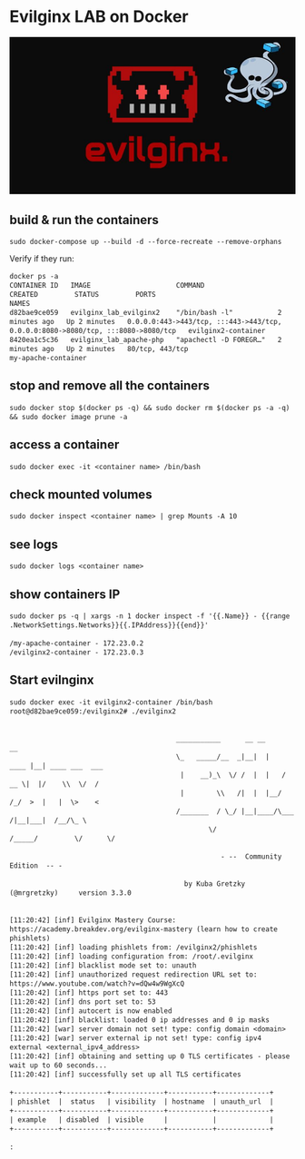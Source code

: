 # Evilginx LAB on Docker
![back](evil-dock.jpg)
## build & run the containers
	
	sudo docker-compose up --build -d --force-recreate --remove-orphans
	
Verify if they run:

	docker ps -a
	CONTAINER ID   IMAGE                     COMMAND                  CREATED         STATUS         PORTS                                                                              NAMES
	d82bae9ce059   evilginx_lab_evilginx2    "/bin/bash -l"           2 minutes ago   Up 2 minutes   0.0.0.0:443->443/tcp, :::443->443/tcp, 0.0.0.0:8080->8080/tcp, :::8080->8080/tcp   evilginx2-container
	8420ea1c5c36   evilginx_lab_apache-php   "apachectl -D FOREGR…"   2 minutes ago   Up 2 minutes   80/tcp, 443/tcp                                                                    my-apache-container


## stop and remove all the containers

	sudo docker stop $(docker ps -q) && sudo docker rm $(docker ps -a -q) && sudo docker image prune -a
	
## access a container

	sudo docker exec -it <container name> /bin/bash

## check mounted volumes

	sudo docker inspect <container name> | grep Mounts -A 10
	

## see logs

	sudo docker logs <container name>
	
## show containers IP

	sudo docker ps -q | xargs -n 1 docker inspect -f '{{.Name}} - {{range .NetworkSettings.Networks}}{{.IPAddress}}{{end}}'
	
	/my-apache-container - 172.23.0.2
	/evilginx2-container - 172.23.0.3




## Start evilnginx
	
	sudo docker exec -it evilginx2-container /bin/bash 
	root@d82bae9ce059:/evilginx2# ./evilginx2 

                                         
                                             ___________      __ __           __               
                                             \_   _____/__  _|__|  |    ____ |__| ____ ___  ___
                                              |    __)_\  \/ /  |  |   / __ \|  |/    \\  \/  /
                                              |        \\   /|  |  |__/ /_/  >  |   |  \>    < 
                                             /_______  / \_/ |__|____/\___  /|__|___|  /__/\_ \
                                                     \/              /_____/         \/      \/
                                         
                                                        - --  Community Edition  -- -
                                         
                                               by Kuba Gretzky (@mrgretzky)     version 3.3.0
                                         

	[11:20:42] [inf] Evilginx Mastery Course: https://academy.breakdev.org/evilginx-mastery (learn how to create phishlets)
	[11:20:42] [inf] loading phishlets from: /evilginx2/phishlets
	[11:20:42] [inf] loading configuration from: /root/.evilginx
	[11:20:42] [inf] blacklist mode set to: unauth
	[11:20:42] [inf] unauthorized request redirection URL set to: https://www.youtube.com/watch?v=dQw4w9WgXcQ
	[11:20:42] [inf] https port set to: 443
	[11:20:42] [inf] dns port set to: 53
	[11:20:42] [inf] autocert is now enabled
	[11:20:42] [inf] blacklist: loaded 0 ip addresses and 0 ip masks
	[11:20:42] [war] server domain not set! type: config domain <domain>
	[11:20:42] [war] server external ip not set! type: config ipv4 external <external_ipv4_address>
	[11:20:42] [inf] obtaining and setting up 0 TLS certificates - please wait up to 60 seconds...
	[11:20:42] [inf] successfully set up all TLS certificates

	+-----------+-----------+-------------+-----------+-------------+
	| phishlet  |  status   | visibility  | hostname  | unauth_url  |
	+-----------+-----------+-------------+-----------+-------------+
	| example   | disabled  | visible     |           |             |
	+-----------+-----------+-------------+-----------+-------------+

	:  

	
